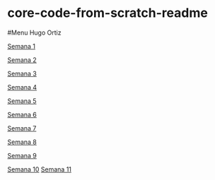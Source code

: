 # core-code-from-scratch-readme
#Menu
Hugo Ortiz


[Semana 1](ejercicios_ejemplos.md)


[Semana 2](ejercicios_semana2.md)


[Semana 3](ejercicios_Sem3.md)


[Semana 4](EjerSem4.md)

[Semana 5](README5.md)

[Semana 6](sem6.md)

[Semana 7](sem7.md)

[Semana 8](sem8.md)

[Semana 9](sem9.md)

[Semana 10](sem10.md)
[Semana 11](Sem11.md)
